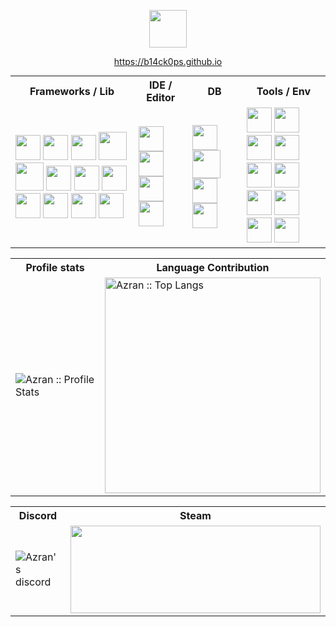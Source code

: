<p align="center">
  <img width="60" src="https://imgur.com/oiCKcTx.gif" alt="">
<p align="center">
  <a href="https://b14ck0ps.github.io">https://b14ck0ps.github.io</a>
</p>
</p>

<table style="margin: auto; margin-bottom: 15px;">
  <tr>
    <th style="text-align: center;">Frameworks / Lib</th>
    <th style="text-align: center;">IDE / Editor</th>
    <th style="text-align: center;">DB</th>
    <th style="text-align: center;">Tools / Env</th>
  </tr>
  <tr>
    <td>
      <!-- frameworks -->
      <img width="40" src="https://cdn.jsdelivr.net/npm/simple-icons@8.4.0/icons/springboot.svg" alt="">
      <img width="40" src="https://cdn.jsdelivr.net/npm/simple-icons@8.4.0/icons/react.svg" alt="">
      <img width="40" src="https://cdn.jsdelivr.net/npm/simple-icons@8.4.0/icons/laravel.svg" alt="">
      <img width="45" src="https://cdn.jsdelivr.net/npm/simple-icons@8.4.0/icons/dotnet.svg" alt="">
      <img width="45" src="https://cdn.jsdelivr.net/npm/simple-icons@8.4.0/icons/express.svg" alt="">
      <img width="40" src="https://cdn.jsdelivr.net/npm/simple-icons@8.4.0/icons/flutter.svg" alt="">
      <img width="40" src="https://cdn.jsdelivr.net/npm/simple-icons@8.4.0/icons/jquery.svg" alt="">
      <img width="40" src="https://cdn.jsdelivr.net/npm/simple-icons@8.4.0/icons/tailwindcss.svg" alt="">
      <img width="40" src="https://cdn.jsdelivr.net/npm/simple-icons@8.4.0/icons/bootstrap.svg" alt="">
      <img width="40" src="https://cdn.jsdelivr.net/npm/simple-icons@8.4.0/icons/tensorflow.svg" alt="">
      <img width="40" src="https://cdn.jsdelivr.net/npm/simple-icons@8.4.0/icons/pytorch.svg" alt="">
      <img width="40" src="https://cdn.jsdelivr.net/npm/simple-icons@8.4.0/icons/opencv.svg" alt="">
    </td>
    <td>
      <!-- IDE -->
      <img width="40" src="https://cdn.jsdelivr.net/npm/simple-icons@8.4.0/icons/visualstudiocode.svg" alt="">
      <img width="40" src="https://cdn.jsdelivr.net/npm/simple-icons@8.4.0/icons/visualstudio.svg" alt="">
      <img width="40" src="https://cdn.jsdelivr.net/npm/simple-icons@8.4.0/icons/jetbrains.svg" alt="">
      <img width="40" src="https://cdn.jsdelivr.net/npm/simple-icons@8.4.0/icons/neovim.svg" alt="">
    </td>
    <td>
      <!-- db -->
      <img width="40" src="https://cdn.jsdelivr.net/npm/simple-icons@8.4.0/icons/microsoftsqlserver.svg" alt="">
      <img width="45" src="https://cdn.jsdelivr.net/npm/simple-icons@8.4.0/icons/mysql.svg" alt="">
      <img width="40" src="https://cdn.jsdelivr.net/npm/simple-icons@8.4.0/icons/postgresql.svg" alt="">
      <img width="40" src="https://cdn.jsdelivr.net/npm/simple-icons@8.4.0/icons/mongodb.svg" alt="">
    </td>
    <td>
      <!-- tools -->
      <img width="40" src="https://cdn.jsdelivr.net/npm/simple-icons@8.4.0/icons/linux.svg" alt="">
      <img width="40" src="https://cdn.jsdelivr.net/npm/simple-icons@8.4.0/icons/docker.svg" alt="">
      <img width="40" src="https://cdn.jsdelivr.net/npm/simple-icons@8.4.0/icons/figma.svg" alt="">
      <img width="40" src="https://cdn.jsdelivr.net/npm/simple-icons@8.4.0/icons/jupyter.svg" alt="">
      <img width="40" src="https://cdn.jsdelivr.net/npm/simple-icons@8.4.0/icons/git.svg" alt="">
      <img width="40" src="https://cdn.jsdelivr.net/npm/simple-icons@8.4.0/icons/adobephotoshop.svg" alt="">
      <img width="40" src="https://cdn.jsdelivr.net/npm/simple-icons@8.4.0/icons/nodedotjs.svg" alt="">
      <img width="40" src="https://cdn.jsdelivr.net/npm/simple-icons@8.4.0/icons/postman.svg" alt="">
      <img width="40" src="https://cdn.jsdelivr.net/npm/simple-icons@8.4.0/icons/gnometerminal.svg" alt="">
      <img width="40" src="https://cdn.jsdelivr.net/npm/simple-icons@8.4.0/icons/discord.svg" alt="">
    </td>
  </tr>
</table>

<p align="center">
<table>
  <tr>
    <th>Profile stats </th>
    <th>Language Contribution</th>
  </tr>
  <tr>
    <td><img alt="Azran :: Profile Stats"
        src="https://github-readme-stats.vercel.app/api?username=b14ck0ps&show_icons=true&theme=codeSTACKr&hide_border=true&border_radius=10&hide=stars,issues&include_all_commits=true&count_private=true">
    </td>
    <td><img width="345" alt="Azran :: Top Langs"
        src="https://github-readme-stats.vercel.app/api/top-langs/?username=b14ck0ps&layout=compact&langs_count=8&theme=codeSTACKr&hide_border=true&border_radius=10&hide=jupyter%20Notebook,css,blade,hack">
    </td>
  </tr>
</table>
</p>

<table>
  <tr>
    <th>Discord</th>
    <th>Steam</th>
  </tr>
  <tr>
    <td>
      <a href="https://discordapp.com/users/355617606893568001">
        <img align="left" alt="Azran's discord" src="https://discord.c99.nl/widget/theme-4/355617606893568001.png" />
      </a>
    </td>
    <td>
      <a href="https://steamcommunity.com/id/b14ckops/">
        <img height="140" width="400"
          src="https://card.yuy1n.io/card/76561198406814474/tokyonight,en,badge,group,games,screenshots">
      </a>
    </td>
  </tr>
</table>
